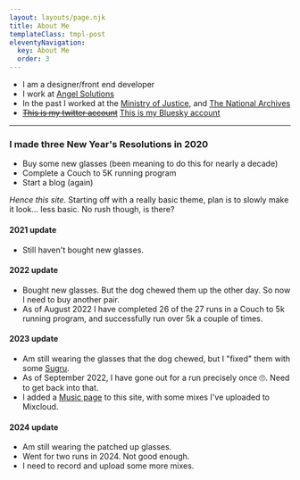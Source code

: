 ```yaml
---
layout: layouts/page.njk
title: About Me
templateClass: tmpl-post
eleventyNavigation:
  key: About Me
  order: 3
---
```


* I am a designer/front end developer
* I work at [Angel Solutions](http://www.angelsolutions.co.uk)
* In the past I worked at the [Ministry of Justice](https://mojdigital.blog.gov.uk/), and [The National Archives](https://nationalarchives.gov.uk)
* ~~[This is my twitter account](https://twitter.com/hiccup)~~ [This is my Bluesky account](https://bsky.app/profile/kingofthevagabonds.bsky.social)
- - - 

### I made three New Year's Resolutions in 2020

* Buy some new glasses (been meaning to do this for nearly a decade)
* Complete a Couch to 5K running program
* Start a blog (again)

*Hence this site.* Starting off with a really basic theme, plan is to slowly make it look... less basic. No rush though, is there?

#### 2021 update
* <span class="text_small">Still haven't bought new glasses.</span>

#### 2022 update
* <span class="text_small">Bought new glasses. But the dog chewed them up the other day. So now I need to buy another pair.</span>
* <span class="text_small">As of August 2022 I have completed 26 of the 27 runs in a Couch to 5k running program, and successfully run over 5k a couple of times.</span>

#### 2023 update

* <span class="text_small">Am still wearing the glasses that the dog chewed, but I "fixed" them with some [Sugru](https://sugru.com/).</span>
* <span class="text_small">As of September 2022, I have gone out for a run precisely once 🙄. Need to get back into that.</span>
* <span class="text_small">I added a [Music page](/music/) to this site, with some mixes I've uploaded to Mixcloud.</span>

#### 2024 update

* <span class="text_small">Am still wearing the patched up glasses.</span>
* <span class="text_small">Went for two runs in 2024. Not good enough.</span>
* <span class="text_small">I need to record and upload some more mixes.</span>
